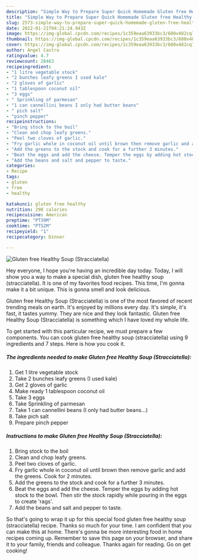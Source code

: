 ```yaml
---
description: "Simple Way to Prepare Super Quick Homemade Gluten free Healthy Soup (Stracciatella)"
title: "Simple Way to Prepare Super Quick Homemade Gluten free Healthy Soup (Stracciatella)"
slug: 2573-simple-way-to-prepare-super-quick-homemade-gluten-free-healthy-soup-stracciatella
date: 2022-01-21T04:21:24.943Z
image: https://img-global.cpcdn.com/recipes/1c359eaa63933bc3/680x482cq70/gluten-free-healthy-soup-stracciatella-recipe-main-photo.jpg
thumbnail: https://img-global.cpcdn.com/recipes/1c359eaa63933bc3/680x482cq70/gluten-free-healthy-soup-stracciatella-recipe-main-photo.jpg
cover: https://img-global.cpcdn.com/recipes/1c359eaa63933bc3/680x482cq70/gluten-free-healthy-soup-stracciatella-recipe-main-photo.jpg
author: Angel Castro
ratingvalue: 4.7
reviewcount: 28463
recipeingredient:
- "1 litre vegetable stock"
- "2 bunches leafy greens I used kale"
- "2 gloves of garlic"
- "1 tablespoon coconut oil"
- "3 eggs"
- " Sprinkling of parmesan"
- "1 can cannellini beans I only had butter beans"
- " pich salt"
- "pinch pepper"
recipeinstructions:
- "Bring stock to the boil"
- "Clean and chop leafy greens."
- "Peel two cloves of garlic."
- "Fry garlic whole in coconut oil until brown then remove garlic and add the greens. Cook for 2 minutes."
- "Add the greens to the stock and cook for a further 3 minutes."
- "Beat the eggs and add the cheese. Temper the eggs by adding hot stock to the bowl. Then stir the stock rapidly while pouring in the eggs to create 'rags'."
- "Add the beans and salt and pepper to taste."
categories:
- Recipe
tags:
- gluten
- free
- healthy

katakunci: gluten free healthy 
nutrition: 298 calories
recipecuisine: American
preptime: "PT39M"
cooktime: "PT52M"
recipeyield: "1"
recipecategory: Dinner

---
```



![Gluten free Healthy Soup (Stracciatella)](https://img-global.cpcdn.com/recipes/1c359eaa63933bc3/680x482cq70/gluten-free-healthy-soup-stracciatella-recipe-main-photo.jpg)

Hey everyone, I hope you're having an incredible day today. Today, I will show you a way to make a special dish, gluten free healthy soup (stracciatella). It is one of my favorites food recipes. This time, I'm gonna make it a bit unique. This is gonna smell and look delicious.

Gluten free Healthy Soup (Stracciatella) is one of the most favored of recent trending meals on earth. It's enjoyed by millions every day. It's simple, it's fast, it tastes yummy. They are nice and they look fantastic. Gluten free Healthy Soup (Stracciatella) is something which I have loved my whole life.




To get started with this particular recipe, we must prepare a few components. You can cook gluten free healthy soup (stracciatella) using 9 ingredients and 7 steps. Here is how you cook it.

<!--inarticleads1-->

##### The ingredients needed to make Gluten free Healthy Soup (Stracciatella):

1. Get 1 litre vegetable stock
1. Take 2 bunches leafy greens (I used kale)
1. Get 2 gloves of garlic
1. Make ready 1 tablespoon coconut oil
1. Take 3 eggs
1. Take  Sprinkling of parmesan
1. Take 1 can cannellini beans (I only had butter beans...)
1. Take  pich salt
1. Prepare pinch pepper




<!--inarticleads2-->

##### Instructions to make Gluten free Healthy Soup (Stracciatella):

1. Bring stock to the boil
1. Clean and chop leafy greens.
1. Peel two cloves of garlic.
1. Fry garlic whole in coconut oil until brown then remove garlic and add the greens. Cook for 2 minutes.
1. Add the greens to the stock and cook for a further 3 minutes.
1. Beat the eggs and add the cheese. Temper the eggs by adding hot stock to the bowl. Then stir the stock rapidly while pouring in the eggs to create 'rags'.
1. Add the beans and salt and pepper to taste.




So that's going to wrap it up for this special food gluten free healthy soup (stracciatella) recipe. Thanks so much for your time. I am confident that you can make this at home. There's gonna be more interesting food in home recipes coming up. Remember to save this page on your browser, and share it to your family, friends and colleague. Thanks again for reading. Go on get cooking!
